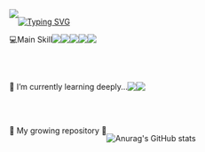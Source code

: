 <!-- 헤더 -->
<div align=center style="display:flex; flex-direction:row;">
  <img src="https://capsule-render.vercel.app/api?type=waving&color=auto&height=270&section=header&text=Welcome%20to%20hun-cloud&fontSize=50" />
  <div>
    
  [![Typing SVG](https://readme-typing-svg.demolab.com/?lines=I'm+a+backend+developer.;I'm+still+growing+:\);Thank+you+for+coming!!!)](https://git.io/typing-svg)
  
  </div>
</div>

<!-- 스킬셋 -->
<div align=center style="display:flex; flex-direction:row;">
    <div>💻Main Skill</div>
    <br/>
    <img src="https://img.shields.io/badge/Java-007396?style=for-the-badge&logo=Java&logoColor=white"> 
    <img src="https://img.shields.io/badge/Spring-6DB33F?style=for-the-badge&amp;logo=Spring&amp;logoColor=white">
<!--     <img src="https://img.shields.io/badge/Spring Boot-6DB33F?style=for-the-badge&logo=spring boot&logoColor=white">  -->
    <img src="https://img.shields.io/badge/mysql-4479A1?style=for-the-badge&logo=mysql&logoColor=white"> 
    <img src="https://img.shields.io/badge/rabbitmq-FF6600?style=for-the-badge&logo=RabbitMQ&logoColor=white">
    <br/>  
    <img src="https://img.shields.io/badge/google cloud-4285F4?style=for-the-badge&logo=googlecloud&logoColor=white">
<!--     <img src="https://img.shields.io/badge/Github-181717?style=flat-square&amp;logo=Github&amp;logoColor=white"> -->
</div>

<br/><br/>

<div align=center style="display:flex; flex-direction:row;">
<div>🌱 I’m currently learning deeply...</div>
  <br/>
  <img src="https://img.shields.io/badge/Java-007396?style=for-the-badge&logo=Java&logoColor=white"> 
  <img src="https://img.shields.io/badge/spring Security-6DB33F?style=for-the-badge&logo=springsecurity&logoColor=white">
</div>

<br/><br/>
<!--  -->
<div align=center style="display:flex; flex-direction:row;">
  <div>🎈 My growing repository 🎈</div>
  <br/>
  
  ![Anurag's GitHub stats](https://github-readme-stats.vercel.app/api?username=hun-cloud&show_icons=true&theme=radical)  
</div>




<!--
**hun-cloud/hun-cloud** is a ✨ _special_ ✨ repository because its `README.md` (this file) appears on your GitHub profile.

Here are some ideas to get you started:

- 🔭 I’m currently working on ...
- 🌱 I’m currently learning ...
- 👯 I’m looking to collaborate on ...
- 🤔 I’m looking for help with ...
- 💬 Ask me about ...
- 📫 How to reach me: ...
- 😄 Pronouns: ...
- ⚡ Fun fact: ...
-->


